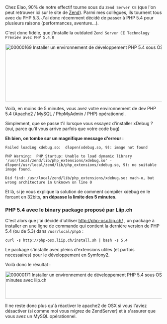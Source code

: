 
Chez Elao, 90% de notre effectif tourne sous du `Zend Server CE` (que l'on peut retrouver ici sur le site de [Zend][1]). Parmi mes collègues, ils tournent tous avec du PHP 5.3. J'ai donc récemment décidé de passer à PHP 5.4 pour plusieurs raisons (performances, aventure...).

C'est donc fidèle, que j'installe la outdated `Zend Server CE Technology Preview avec PHP 5.4.0`

<img class="alignnone" title="PHP 5.4.0 ZendServer CE" src="http://content.screencast.com/users/tristanbessoussa/folders/Jing/media/ff32e77e-f4cd-420a-8b5e-94375babc2d9/00000169.png" alt="00000169 Installer un environnement de développement PHP 5.4 sous OSX en 5 minutes avec liip.ch" width="926" height="184" />

Voilà, en moins de 5 minutes, vous avez votre environnement de dev PHP 5.4 (Apache2 / MySQL / PhpMyAdmin / PHP) opérationnel.

Simplement, que se passe t'il lorsque vous essayez d'installer xDebug  ?
(oui, parce qu'il vous arrive parfois que votre code bug)

**Eh bien, on tombe sur un magnifique message d'erreur :**
```
Failed loading xdebug.so:  dlopen(xdebug.so, 9): image not found

PHP Warning:  PHP Startup: Unable to load dynamic library '/usr/local/zend/lib/php_extensions/xdebug.so' -
dlopen(/usr/local/zend/lib/php_extensions/xdebug.so, 9): no suitable image found.

Did find: /usr/local/zend/lib/php_extensions/xdebug.so: mach-o, but wrong architecture in Unknown on line 0
```

Et là, si je vous explique la solution de comment compiler xdebug en le forcant en 32bits, **on dépasse la limite des 5 minutes**.

### PHP 5.4 avec le binary package proposé par Liip.ch

C'est alors que j'ai décidé d'utiliser <http://php-osx.liip.ch/> , un package à installer en une ligne de commande qui contient la dernière version de PHP 5.4 (ou de 5.3) dans `/usr/local/php5` :

```
curl -s http://php-osx.liip.ch/install.sh | bash -s 5.4
```

Le package s'installe avec pleins d'extensions utiles (et parfois necessaires) pour le développement en Symfony2.

Voilà donc le résultat :

<img title="PHP5.4 with liip.ch" src="/blog/medias/2012-07-20-installer-un-environement-developpement-php-5-4-sous-osx-en-5-minutes-avec-liip-ch/00000171.png" alt="00000171 Installer un environnement de développement PHP 5.4 sous OSX en 5 minutes avec liip.ch" width="587" height="87" />

Il ne reste donc plus qu'à réactiver le apache2 de OSX si vous l'aviez désactiver (si comme moi vous migrez de ZendServer) et à s'assurer que vous avez un MySQL opérationnel.

 [1]: http://www.zend.com/fr/products/server-ce/downloads